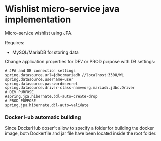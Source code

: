 # Wishlist micro-service java implementation 

Micro-service wishlist using JPA.

Requires:
- MySQL/MariaDB for storing data
	
	
Change application.properties for DEV or PROD purpose with DB settings:

```
# JPA and DB connection settings
spring.datasource.url=jdbc:mariadb://localhost:3308/WL
spring.datasource.username=user
spring.datasource.password=secret
spring.datasource.driver-class-name=org.mariadb.jdbc.Driver
# DEV PURPOSE
#spring.jpa.hibernate.ddl-auto=create-drop
# PROD PURPOSE
spring.jpa.hibernate.ddl-auto=validate
```


### Docker Hub automatic building
Since DockerHub dosen't allow to specify a folder for building the docker image, both Dockerfile and jar file have been located inside the root folder.